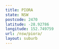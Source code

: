 ```yaml
---
title: PIORA
state: NSW
postcode: 2470
latitude: -28.92786
longitude: 152.749759
url: /nsw/piora/
layout: suburb
---
```

